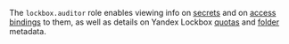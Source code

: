 The `lockbox.auditor` role enables viewing info on [secrets](../../lockbox/concepts/secret.md#secret) and on [access bindings](../../iam/concepts/access-control/index.md#access-bindings) to them, as well as details on Yandex Lockbox [quotas](../../lockbox/concepts/limits.md#quotas) and [folder](../../resource-manager/concepts/resources-hierarchy.md#folder) metadata.

